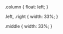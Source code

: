 <html>
<div class="row">
  <div class="column"></div>
  <div class="column"></div>
  <div class="column"></div>
</div>
.column {
  float: left;
}

.left, .right {
  width: 33%;
}

.middle {
  width: 33%;
}



  
</html>
